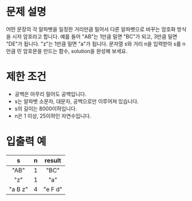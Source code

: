 # 문제 설명

어떤 문장의 각 알파벳을 일정한 거리만큼 밀어서 다른 알파벳으로 바꾸는 암호화 방식을 시저 암호라고 합니다. 예를 들어 "AB"는 1만큼 밀면 "BC"가 되고, 3만큼 밀면 "DE"가 됩니다. "z"는 1만큼 밀면 "a"가 됩니다. 문자열 s와 거리 n을 입력받아 s를 n만큼 민 암호문을 만드는 함수, solution을 완성해 보세요.

# 제한 조건

*   공백은 아무리 밀어도 공백입니다.
*   s는 알파벳 소문자, 대문자, 공백으로만 이루어져 있습니다.
*   s의 길이는 8000이하입니다.
*   n은 1 이상, 25이하인 자연수입니다.

# 입출력 예

**s**|**n**|**result**
:-----:|:-----:|:-----:
"AB"|1|"BC"
"z"|1|"a"
"a B z"|4|"e F d"